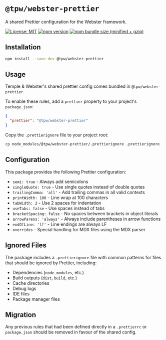 # `@tpw/webster-prettier`

A shared Prettier configuration for the Webster framework.

[![License: MIT](https://img.shields.io/badge/License-MIT-green.svg)](../../LICENSE.md) [![npm version](https://badge.fury.io/js/%40tpw%2Fwebster-prettier.svg)](https://badge.fury.io/js/%40tpw%2Fwebster-prettier.svg) [![npm bundle size (minified + gzip)](https://img.shields.io/bundlephobia/minzip/@tpw/webster-prettier.svg)](https://img.shields.io/bundlephobia/minzip/@tpw/webster-prettier.svg)

## Installation

```bash
npm install --save-dev @tpw/webster-prettier
```

## Usage

Temple & Webster's shared prettier config comes bundled in `@tpw/webster-prettier`. 

To enable these rules, add a `prettier` property to your project's `package.json`:

```json
{
  "prettier": "@tpw/webster-prettier"
}
```

Copy the `.prettierignore` file to your project root:

```bash
cp node_modules/@tpw/webster-prettier/.prettierignore .prettierignore
```

## Configuration

This package provides the following Prettier configuration:

- `semi: true` - Always add semicolons
- `singleQuote: true` - Use single quotes instead of double quotes
- `trailingComma: 'all'` - Add trailing commas in all valid contexts
- `printWidth: 100` - Line wrap at 100 characters
- `tabWidth: 2` - Use 2 spaces for indentation
- `useTabs: false` - Use spaces instead of tabs
- `bracketSpacing: false` - No spaces between brackets in object literals
- `arrowParens: 'always'` - Always include parentheses in arrow functions
- `endOfLine: 'lf'` - Line endings are always LF
- `overrides` - Special handling for MDX files using the MDX parser

## Ignored Files

The package includes a `.prettierignore` file with common patterns for files that should be ignored by Prettier, including:
- Dependencies (`node_modules`, etc.)
- Build outputs (`dist`, `build`, etc.)
- Cache directories
- Debug logs
- IDE files
- Package manager files 

## Migration

Any previous rules that had been defined directly in a `.prettierrc` or `package.json` should be removed in favour of the shared config.

